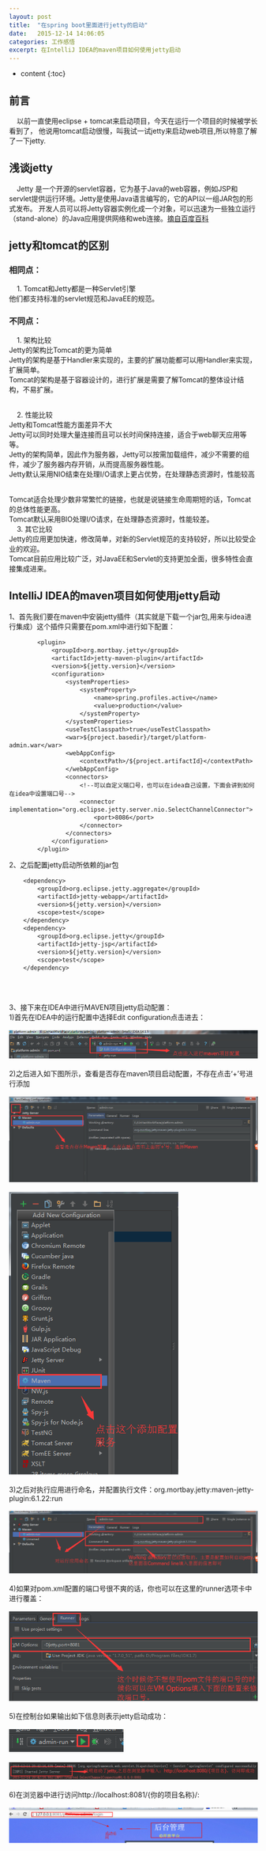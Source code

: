 ```yaml
---
layout: post
title:  "在spring boot里面进行jetty的启动"
date:   2015-12-14 14:06:05
categories: 工作感悟
excerpt: 在IntelliJ IDEA的maven项目如何使用jetty启动
---
```


* content
{:toc}

## 前言 
  &nbsp;&nbsp;&nbsp;&nbsp;以前一直使用eclipse + tomcat来启动项目，今天在运行一个项目的时候被学长看到了，
  他说用tomcat启动很慢，叫我试一试jetty来启动web项目,所以特意了解了一下jetty.<br/>
  
## 浅谈jetty
&nbsp;&nbsp;&nbsp;&nbsp;Jetty 是一个开源的servlet容器，它为基于Java的web容器，例如JSP和servlet提供运行环境。Jetty是使用Java语言编写的，它的API以一组JAR包的形式发布。
开发人员可以将Jetty容器实例化成一个对象，可以迅速为一些独立运行（stand-alone）的Java应用提供网络和web连接。[摘自百度百科](http://baike.baidu.com/link?url=qISf-60N2e1v1DqK60Z5ZOLgZw_EM38M59mhbfzBAZqkIg1o0PPKsIsDD80Q4K14SeoRRBEpieEtWQTWdsXDpq) <br/>


## jetty和tomcat的区别

### 相同点：
&nbsp;&nbsp;&nbsp;&nbsp;1.      Tomcat和Jetty都是一种Servlet引擎<br>
他们都支持标准的servlet规范和JavaEE的规范。<br/>
 
 
### 不同点：
&nbsp;&nbsp;&nbsp;&nbsp;1.      架构比较<br/>
Jetty的架构比Tomcat的更为简单<br/>
Jetty的架构是基于Handler来实现的，主要的扩展功能都可以用Handler来实现，扩展简单。<br/>
Tomcat的架构是基于容器设计的，进行扩展是需要了解Tomcat的整体设计结构，不易扩展。<br/><br/>

&nbsp;&nbsp;&nbsp;&nbsp;2.      性能比较<br/>
Jetty和Tomcat性能方面差异不大<br/>
Jetty可以同时处理大量连接而且可以长时间保持连接，适合于web聊天应用等等。<br/>
Jetty的架构简单，因此作为服务器，Jetty可以按需加载组件，减少不需要的组件，减少了服务器内存开销，从而提高服务器性能。<br/>
Jetty默认采用NIO结束在处理I/O请求上更占优势，在处理静态资源时，性能较高<br/><br/>
 
Tomcat适合处理少数非常繁忙的链接，也就是说链接生命周期短的话，Tomcat的总体性能更高。<br/>
Tomcat默认采用BIO处理I/O请求，在处理静态资源时，性能较差。<br/>
&nbsp;&nbsp;&nbsp;&nbsp;3.      其它比较<br/>
Jetty的应用更加快速，修改简单，对新的Servlet规范的支持较好，所以比较受企业的欢迎。<br/>
Tomcat目前应用比较广泛，对JavaEE和Servlet的支持更加全面，很多特性会直接集成进来。<br/>

## IntelliJ IDEA的maven项目如何使用jetty启动
1、首先我们要在maven中安装jetty插件（其实就是下载一个jar包,用来与idea进行集成）这个插件只需要在pom.xml中进行如下配置：
<pre><code>        &lt;plugin&gt;
            &lt;groupId&gt;org.mortbay.jetty&lt;/groupId&gt;
            &lt;artifactId&gt;jetty-maven-plugin&lt;/artifactId&gt;
            &lt;version&gt;${jetty.version}&lt;/version&gt;
            &lt;configuration&gt;
                &lt;systemProperties&gt;
                    &lt;systemProperty&gt;
                        &lt;name&gt;spring.profiles.active&lt;/name&gt;
                        &lt;value&gt;production&lt;/value&gt;
                    &lt;/systemProperty&gt;
                &lt;/systemProperties&gt;
                &lt;useTestClasspath&gt;true&lt;/useTestClasspath&gt;
                &lt;war&gt;${project.basedir}/target/platform-admin.war&lt;/war&gt;
                &lt;webAppConfig&gt;
                    &lt;contextPath&gt;/${project.artifactId}&lt;/contextPath&gt;
                &lt;/webAppConfig&gt;
                &lt;connectors&gt;                    
                    &lt;!--可以自定义端口号，也可以在idea自己设置，下面会讲到如何在idea中设置端口号--&gt;
                    &lt;connector implementation=&quot;org.eclipse.jetty.server.nio.SelectChannelConnector&quot;&gt;
                        &lt;port&gt;8086&lt;/port&gt;
                    &lt;/connector&gt;
                &lt;/connectors&gt;
            &lt;/configuration&gt;
        &lt;/plugin&gt;</code></pre>

2、之后配置jetty启动所依赖的jar包<br/>
<pre><code>    &lt;dependency&gt;
        &lt;groupId&gt;org.eclipse.jetty.aggregate&lt;/groupId&gt;
        &lt;artifactId&gt;jetty-webapp&lt;/artifactId&gt;
        &lt;version&gt;${jetty.version}&lt;/version&gt;
        &lt;scope&gt;test&lt;/scope&gt;
    &lt;/dependency&gt;
    &lt;dependency&gt;
        &lt;groupId&gt;org.eclipse.jetty&lt;/groupId&gt;
        &lt;artifactId&gt;jetty-jsp&lt;/artifactId&gt;
        &lt;version&gt;${jetty.version}&lt;/version&gt;
        &lt;scope&gt;test&lt;/scope&gt;
    &lt;/dependency&gt;</code></pre>
<br/><br/>

3、接下来在IDEA中进行MAVEN项目jetty启动配置：<br/>
1)首先在IDEA中的运行配置中选择Edit configuration点击进去：<br/><br/>
![如图1](https://github.com/linhao007/linhao007.github.io/blob/master/css/pics/2015-12-14-jettyconfig-1.png?raw=true)<br/><br/>
2)之后进入如下图所示，查看是否存在maven项目启动配置，不存在点击‘+’号进行添加<br/><br/>
![如图2](https://github.com/linhao007/linhao007.github.io/blob/master/css/pics/2015-12-14-jettyConfig-2.png?raw=true)<br/><br/>
![如图3](https://github.com/linhao007/linhao007.github.io/blob/master/css/pics/2015-12-14-jettyConfig-4.png?raw=true)<br/><br/>
3)之后对执行应用进行命名，并配置执行文件：org.mortbay.jetty:maven-jetty-plugin:6.1.22:run<br/><br/>
![如图4](https://github.com/linhao007/linhao007.github.io/blob/master/css/pics/2015-12-14-jettyConfig-6.png?raw=true)<br/><br/>
4)如果对pom.xml配置的端口号很不爽的话，你也可以在这里的runner选项卡中进行覆盖：<br/><br/>
![如图5](https://github.com/linhao007/linhao007.github.io/blob/master/css/pics/2015-12-14-jettyConfig-7.png?raw=true)<br/><br/>
5)在控制台如果输出如下信息则表示jetty启动成功：<br/><br/>
![如图6](https://github.com/linhao007/linhao007.github.io/blob/master/css/pics/2015-12-14-jettyConfig-8.png?raw=true)<br/><br/>
![如图7](https://github.com/linhao007/linhao007.github.io/blob/master/css/pics/2015-12-14-jettyconfig-9.png?raw=true)<br/><br/>
6)在浏览器中进行访问http://localhost:8081/{你的项目名称}/:<br/><br/>
![如图8](https://github.com/linhao007/linhao007.github.io/blob/master/css/pics/2015-12-14-jettyConfig-10.png?raw=true)<br/><br/>
